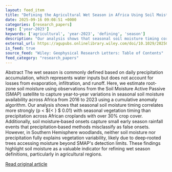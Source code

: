 ```yaml
---
layout: feed_item
title: "Defining the Agricultural Wet Season in Africa Using Soil Moisture From the Soil Moisture Active‐Passive Satellite"
date: 2025-09-16 09:08:51 +0000
categories: [research_papers]
tags: ['year-2023']
keywords: ['agricultural', 'year-2023', 'defining', 'season']
description: "Our analysis shows that seasonal soil moisture timing correlates more strongly (p < ${< } $ 0"
external_url: https://agupubs.onlinelibrary.wiley.com/doi/10.1029/2025GL118236?af=R
is_feed: true
source_feed: "Wiley: Geophysical Research Letters: Table of Contents"
feed_category: "research_papers"
---
```


Abstract The wet season is commonly defined based on daily precipitation accumulation, which represents water inputs but does not account for losses from evaporation, infiltration, and runoff. Here, we estimate root‐zone soil moisture using observations from the Soil Moisture Active Passive (SMAP) satellite to capture year‐to‐year variations in seasonal soil moisture availability across Africa from 2016 to 2023 using a cumulative anomaly algorithm. Our analysis shows that seasonal soil moisture timing correlates more strongly (p < ${< } $ 0.01) with seasonal vegetation timing than precipitation across African croplands with over 30% crop cover. Additionally, soil moisture‐based onsets capture small early season rainfall events that precipitation‐based methods misclassify as false onsets. However, in Southern Hemisphere woodlands, neither soil moisture nor precipitation fully explains vegetation variability, likely due to deep‐rooted trees accessing moisture beyond SMAP's detection limits. These findings highlight soil moisture as a valuable indicator for refining wet season definitions, particularly in agricultural regions.

[Read original article](https://agupubs.onlinelibrary.wiley.com/doi/10.1029/2025GL118236?af=R)
